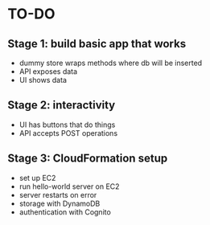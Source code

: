 # TO-DO

## Stage 1: build basic app that works
- dummy store wraps methods where db will be inserted
- API exposes data
- UI shows data

## Stage 2: interactivity
- UI has buttons that do things
- API accepts POST operations

## Stage 3: CloudFormation setup
- set up EC2
- run hello-world server on EC2
- server restarts on error
- storage with DynamoDB
- authentication with Cognito
